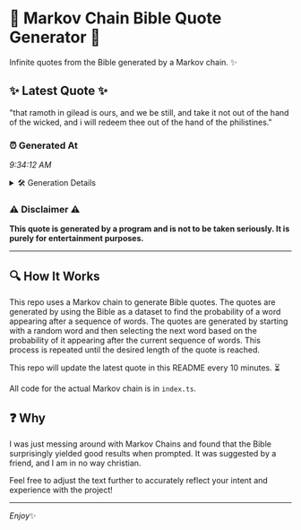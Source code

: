 # 📖 Markov Chain Bible Quote Generator 📖

Infinite quotes from the Bible generated by a Markov chain. ✨

## ✨ Latest Quote ✨
"that ramoth in gilead is ours, and we be still, and take it not out of the hand of the wicked, and i will redeem thee out of the hand of the philistines."

### ⏰ Generated At
*9:34:12 AM*

<details>
    <summary>🛠️ Generation Details</summary>
    <p>
        <strong>🌱 Seed:</strong> that<br>
        <strong>🔄 Iterations:</strong> 32<br>
        <strong>📜 Context History:</strong><br>[ that ]: ramoth<br>[ that, ramoth ]: in<br>[ that, ramoth, in ]: gilead<br>[ that, ramoth, in, gilead ]: is<br>[ that, ramoth, in, gilead, is ]: ours,<br>[ that, ramoth, in, gilead, is, ours, ]: and<br>[ ramoth, in, gilead, is, ours,, and ]: we<br>[ in, gilead, is, ours,, and, we ]: be<br>[ gilead, is, ours,, and, we, be ]: still,<br>[ is, ours,, and, we, be, still, ]: and<br>[ ours,, and, we, be, still,, and ]: take<br>[ and, we, be, still,, and, take ]: it<br>[ we, be, still,, and, take, it ]: not<br>[ be, still,, and, take, it, not ]: out<br>[ still,, and, take, it, not, out ]: of<br>[ and, take, it, not, out, of ]: the<br>[ take, it, not, out, of, the ]: hand<br>[ it, not, out, of, the, hand ]: of<br>[ not, out, of, the, hand, of ]: the<br>[ out, of, the, hand, of, the ]: wicked,<br>[ of, the, hand, of, the, wicked, ]: and<br>[ the, hand, of, the, wicked,, and ]: i<br>[ hand, of, the, wicked,, and, i ]: will<br>[ of, the, wicked,, and, i, will ]: redeem<br>[ the, wicked,, and, i, will, redeem ]: thee<br>[ wicked,, and, i, will, redeem, thee ]: out<br>[ and, i, will, redeem, thee, out ]: of<br>[ i, will, redeem, thee, out, of ]: the<br>[ will, redeem, thee, out, of, the ]: hand<br>[ redeem, thee, out, of, the, hand ]: of<br>[ thee, out, of, the, hand, of ]: the<br>[ out, of, the, hand, of, the ]: philistines.<br>
    </p>
</details>

### ⚠️ Disclaimer ⚠️
**This quote is generated by a program and is not to be taken seriously. It is purely for entertainment purposes.**

---

## 🔍 How It Works

This repo uses a Markov chain to generate Bible quotes. The quotes are generated by using the Bible as a dataset to find the probability of a word appearing after a sequence of words. The quotes are generated by starting with a random word and then selecting the next word based on the probability of it appearing after the current sequence of words. This process is repeated until the desired length of the quote is reached.

This repo will update the latest quote in this README every 10 minutes. ⏳

All code for the actual Markov chain is in `index.ts`.

## ❓ Why

I was just messing around with Markov Chains and found that the Bible surprisingly yielded good results when prompted. 
It was suggested by a friend, and I am in no way christian.

Feel free to adjust the text further to accurately reflect your intent and experience with the project!

---

*Enjoy*✨
